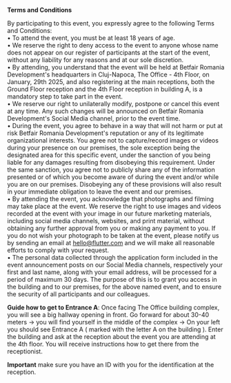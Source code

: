 **Terms and Conditions**


By participating to this event, you expressly agree to the following Terms and Conditions:  
•	To attend the event, you must be at least 18 years of age.  
•	We reserve the right to deny access to the event to anyone whose name does not appear on our register of participants at the start of the event, without any liability for any reasons and at our sole discretion.  
•	By attending, you understand that the event will be held at Betfair Romania Development's headquarters in Cluj-Napoca, The Office - 4th Floor, on January, 29th 2025, and also registering at the main receptions, both the Ground Floor reception and the 4th Floor reception in building A, is a mandatory step to take part in the event.  
•	We reserve our right to unilaterally modify, postpone or cancel this event at any time. Any such changes will be announced on Betfair Romania Development's Social Media channel, prior to the event time.  
•	During the event, you agree to behave in a way that will not harm or put at risk Betfair Romania Development's reputation or any of its legitimate organizational interests. You agree not to capture/record images or videos during your presence on our premises, the sole exception being the designated area for this specific event, under the sanction of you being liable for any damages resulting from disobeying this requirement. Under the same sanction, you agree not to publicly share any of the information presented or of which you become aware of during the event and/or while you are on our premises. Disobeying any of these provisions will also result in your immediate obligation to leave the event and our premises.  
•	By attending the event, you acknowledge that photographs and filming may take place at the event. We reserve the right to use images and videos recorded at the event with your image in our future marketing materials, including social media channels, websites, and print material, without obtaining any further approval from you or making any payment to you. If you do not wish your photograph to be taken at the event, please notify us by sending an email at hello@flutter.com and we will make all reasonable efforts to comply with your request.  
•	The personal data collected through the application form included in the event announcement posts on our Social Media channels, respectively your first and last name, along with your email address, will be processed for a period of maximum 30 days. The purpose of this is to grant you access in the building and to our premises, for the above named event, and to ensure the security of all participants and our colleagues.  

**Guide how to get to Entrance A**: 
Once facing The Office building complex, you will see a big hallway opening in front. Go forward for about 30-40 meters -> you will find yourself in the middle of the complex -> On your left you should see Entrance A ( marked with the letter A on the building ). Enter the building and ask at the reception about the event you are attending at the 4th floor.  You will receive instructions how to get there from the receptionist.

**Important** 
make sure you have an ID with you for the identification at the reception.
